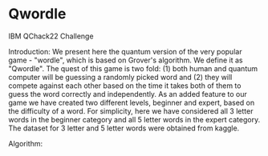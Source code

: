 # Qwordle
IBM QChack22 Challenge

Introduction:
We present here the quantum version of the very popular game - "wordle", which is based on Grover's algorithm. We define it as "Qwordle". The quest of this game is two fold: (1) both human and quantum computer will be guessing a randomly picked word and (2) they will compete against each other based on the time it takes both of them to guess the word correctly and independently. As an added feature to our game we have created two different levels, beginner and expert, based on the difficulty of a word. For simplicity, here we have considered all 3 letter words in the beginner category and all 5 letter words in the expert category. The dataset for 3 letter and 5 letter words were obtained from kaggle. 

Algorithm:
